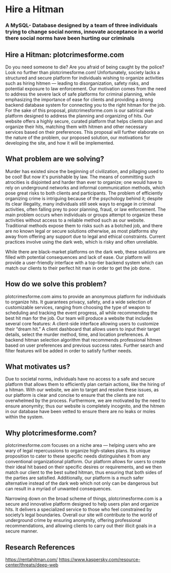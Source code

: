 # Hire a Hitman 
### A MySQL- Database designed by a team of three individuals trying to change social norms, innovate acceptance in a world there social norms have been hurting our criminals

## Hire a Hitman: plotcrimesforme.com 
Do you need someone to die? Are you afraid of being caught by the police? Look no further than plotcrimesforme.com! 
Unfortunately, society lacks a structured and secure platform for individuals wishing to organize activities such as hiring hitmen — leading to disorganization, safety risks, and potential exposure to law enforcement. Our motivation comes from the need to address the severe lack of safe platforms for criminal planning, while emphasizing the importance of ease for clients and providing a strong backend database system for connecting you to the right hitman for the job. 
For the sake of this proposal, plotcrimesforme.com is our satirical web platform designed to address the planning and organizing of hits. Our website offers a highly secure, curated platform that helps clients plan and organize their hits, matching them with hitmen and other necessary services based on their preferences.
This proposal will further elaborate on the nature of the problem, our proposed solution, our motivations for developing the site, and how it will be implemented. 

## What problem are we solving?
Murder has existed since the beginning of civilization, and pillaging used to be cool! But now it's punishable by law. The means of committing such atrocities is disjointed and harder than ever to organize; one would have to rely on underground networks and informal communication methods, which pose great risks to both clients and participants. 
The problem of efficiently organizing crime is intriguing because of the psychology behind it; despite its clear illegality, many individuals still seek ways to engage in criminal activities, often falling prey to poor planning, fraud, or law enforcement. 
The main problem occurs when individuals or groups attempt to organize these activities without access to a reliable method such as our website. Traditional methods expose them to risks such as a botched job, and there are no known legal or secure solutions otherwise, as most platforms shy away from offering any support due to legal and ethical constraints. Current practices involve using the dark web, which is risky and often unreliable. 

While there are black-market platforms on the dark web, these solutions are filled with potential consequences and lack of ease. Our platform will provide a user-friendly interface with a top-tier backend system which can match our clients to their perfect hit man in order to get the job done. 

## How do we solve this problem?
plotcrimesforme.com aims to provide an anonymous platform for individuals to organize hits. It guarantees privacy, safety, and a wide selection of customizable services, ranging from choosing the type of weapon to scheduling and tracking the event progress, all while recommending the best hit man for the job. 
Our team will produce a website that includes several core features:
A client-side interface allowing users to customize their “dream hit.”
A client dashboard that allows users to input their target details, select the murder method, time, and location preferences. 
A backend hitman selection algorithm that recommends professional hitmen based on user preferences and previous success rates. 
Further search and filter features will be added in order to satisfy further needs.

## What motivates us?
Due to societal norms, individuals have no access to a safe and secure platform that allows them to efficiently plan certain actions, like the hiring of a hitman. With our website, we aim to target and resolve these issues, as our platform is clear and concise to ensure that the clients are not overwhelmed by the process. Furthermore, we are motivated by the need to ensure anonymity; thus our website is completely incognito, and the hitmen in our database have been vetted to ensure there are no leaks or moles within the system.

## Why plotcrimesforme.com?
plotcrimesforme.com focuses on a niche area — helping users who are wary of legal repercussions to organize high-stakes plans. Its unique proposition to cater to these specific needs distinguishes it from any conventional organizational platform. Our platform allows for users to create their ideal hit based on their specific desires or requirements, and we then match our client to the best suited hitman, thus ensuring that both sides of the parties are satisfied. Additionally, our platform is a much safer alternative instead of the dark web which not only can be dangerous but can result in a myriad of unwanted consequences. 

Narrowing down on the broad scheme of things, plotcrimesforme.com is a secure and innovative platform designed to help users plan and organize hits. It delivers a specialized service to those who feel constrained by society’s legal boundaries. Overall our site will contribute to the world of underground crime by ensuring anonymity, offering professional recommendations, and allowing clients to carry out their illicit goals in a secure manner.

## Research References
https://rentahitman.com/
https://www.kaspersky.com/resource-center/threats/deep-web


